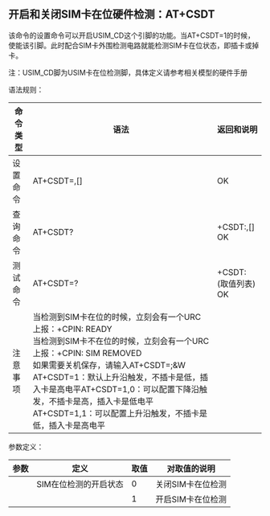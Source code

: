 ## 开启和关闭SIM卡在位硬件检测：AT+CSDT

该命令的设置命令可以开启USIM_CD这个引脚的功能。当AT+CSDT=1的时候，使能该引脚。此时配合SIM卡外围检测电路就能检测SIM卡在位状态，即插卡或掉卡。

注：USIM_CD脚为USIM卡在位检测脚，具体定义请参考相关模型的硬件手册

 

语法规则：

| 命令类型 | 语法                                                         | 返回和说明                 |
| -------- | ------------------------------------------------------------ | -------------------------- |
| 设置命令 | AT+CSDT=<mode>,[<level>]                                     | OK                         |
| 查询命令 | AT+CSDT?                                                     | +CSDT:<mode>,[<level>] OK  |
| 测试命令 | AT+CSDT=?                                                    | +CSDT: (<mode>取值列表) OK |
| 注意事项 | 当检测到SIM卡在位的时候，立刻会有一个URC 上报：+CPIN: READY<br>当检测到SIM卡不在位的时候，立刻会有一个URC 上报：+CPIN: SIM REMOVED<br>如果需要关机保存，请输入AT+CSDT=<mode>;&W<br>AT+CSDT=1：默认上升沿触发，不插卡是低，插入卡是高电平AT+CSDT=1,0：可以配置下降沿触发，不插卡是高，插入卡是低电平AT+CSDT=1,1：可以配置上升沿触发，不插卡是低，插入卡是高电平 |                            |

 

参数定义：

| 参数   | 定义                  | 取值 | 对取值的说明      |
| ------ | --------------------- | ---- | ----------------- |
| <mode> | SIM在位检测的开启状态 | 0    | 关闭SIM卡在位检测 |
|        |                       | 1    | 开启SIM卡在位检测 |
